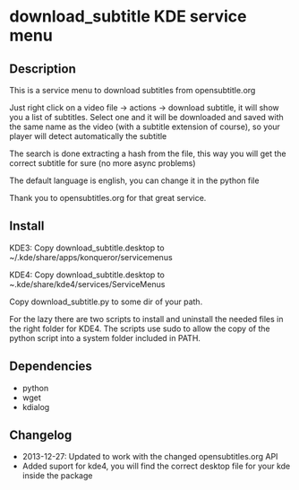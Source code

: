 # download_subtitle KDE service menu #

## Description ##

This is a service menu to download subtitles from opensubtitle.org

Just right click on a video file -> actions -> download subtitle, it will show
you a list of subtitles. Select one and it will be downloaded and saved with
the same name as the video (with a subtitle extension of course), so your
player will detect automatically the subtitle

The search is done extracting a hash from the file, this way you will get the
correct subtitle for sure (no more async problems)

The default language is english, you can change it in the python file

Thank you to opensubtitles.org for that great service.

## Install ##

KDE3: Copy download_subtitle.desktop to ~/.kde/share/apps/konqueror/servicemenus

KDE4: Copy download_subtitle.desktop to ~.kde/share/kde4/services/ServiceMenus

Copy download_subtitle.py to some dir of your path.

For the lazy there are two scripts to install and uninstall the needed files in
the right folder for KDE4. The scripts use sudo to allow the copy of the python
script into a system folder included in PATH.

## Dependencies ##

- python
- wget
- kdialog

## Changelog ##

- 2013-12-27: Updated to work with the changed opensubtitles.org API
- Added suport for kde4, you will find the correct desktop file for your kde
    inside the package